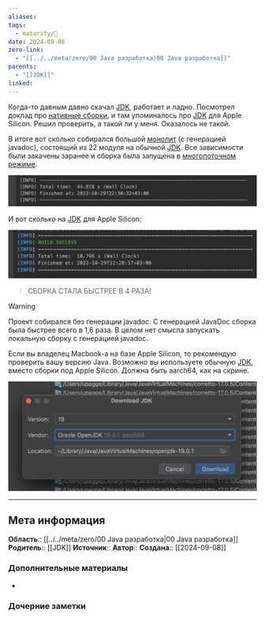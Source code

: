 ```yaml
---
aliases: 
tags:
  - maturity/🌱
date: 2024-09-08
zero-link:
  - "[[../../meta/zero/00 Java разработка|00 Java разработка]]"
parents:
  - "[[JDK]]"
linked:
---
```

Когда-то давным давно скачал [JDK](JDK.md), работает и ладно. Посмотрел доклад про [нативные сборки](Нативные%20сборки%20в%20Java.md), и там упоминалось про [JDK](JDK.md) для Apple Silicon. Решил проверить, а такой ли у меня. Оказалось не такой.

В итоге вот сколько собирался большой [монолит](../architecture/Монолитная%20архитектура.md) (с генерацией javadoc), состоящий из 22 модуля на обычной [JDK](JDK.md). Все зависимости были закачены заранее и сборка была запущена в [многопоточном режиме](Параллельная%20сборка%20модулей%20в%20Maven.md).

![](../../meta/files/images/Pasted%20image%2020240908115826.png)

И вот сколько на [JDK](JDK.md) для Apple Silicon:

![](../../meta/files/images/Pasted%20image%2020240908115909.png)

> СБОРКА СТАЛА БЫСТРЕЕ В 4 РАЗА!

> [!WARNING]
> Проект собирался без генерации javadoc. С генерацией JavaDoc сборка была быстрее всего в 1,6 раза. В целом нет смысла запускать локальную сборку с генерацией javadoc.

Если вы владелец Macbook-а на базе Apple Silicon, то рекомендую проверить вашу версию Java. Возможно вы используете обычную [JDK](JDK.md), вместо сборки под Apple Silicon. Должна быть aarch64, как на скрине.

![](../../meta/files/images/Pasted%20image%2020240908120026.png)
***
## Мета информация
**Область**:: [[../../meta/zero/00 Java разработка|00 Java разработка]]
**Родитель**:: [[JDK]]
**Источник**:: 
**Автор**:: 
**Создана**:: [[2024-09-08]]
### Дополнительные материалы
- 
### Дочерние заметки
<!-- QueryToSerialize: LIST FROM [[]] WHERE contains(Родитель, this.file.link) or contains(parents, this.file.link) -->

